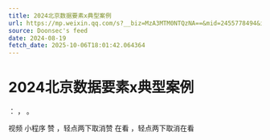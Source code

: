 ```yaml
---
title: 2024北京数据要素x典型案例
url: https://mp.weixin.qq.com/s?__biz=MzA3MTM0NTQzNA==&mid=2455778494&idx=1&sn=6cfcd8e9a69a71f5208898b7e2f8765a
source: Doonsec's feed
date: 2024-08-19
fetch_date: 2025-10-06T18:01:42.064364
---
```


# 2024北京数据要素x典型案例

：
，
。

视频
小程序
赞
，轻点两下取消赞
在看
，轻点两下取消在看